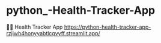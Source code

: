 # python_-Health-Tracker-App
🏋️‍♂️ Health Tracker App
https://python-health-tracker-app-rzjiwh4honyyabtlcqvyff.streamlit.app/
